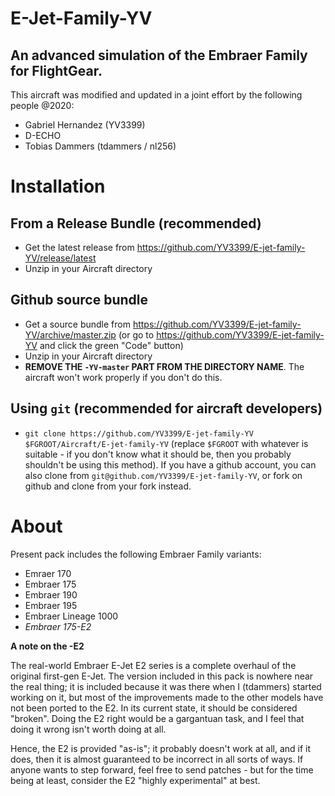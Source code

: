 # E-Jet-Family-YV

## An advanced simulation of the Embraer Family for FlightGear.

This aircraft was modified and updated in a joint effort by the following people @2020:

- Gabriel Hernandez (YV3399)
- D-ECHO
- Tobias Dammers (tdammers / nl256)
 
# Installation

## From a Release Bundle (recommended)

- Get the latest release from
  https://github.com/YV3399/E-jet-family-YV/release/latest
- Unzip in your Aircraft directory

## Github source bundle

- Get a source bundle from
  https://github.com/YV3399/E-jet-family-YV/archive/master.zip (or go to
  https://github.com/YV3399/E-jet-family-YV and click the green "Code" button)
- Unzip in your Aircraft directory
- **REMOVE THE `-YV-master` PART FROM THE DIRECTORY NAME**. The aircraft won't
  work properly if you don't do this.

## Using `git` (recommended for aircraft developers)

- `git clone https://github.com/YV3399/E-jet-family-YV
  $FGROOT/Aircraft/E-jet-family-YV` (replace `$FGROOT` with whatever is
  suitable - if you don't know what it should be, then you probably shouldn't
  be using this method). If you have a github account, you can also clone from
  `git@github.com/YV3399/E-jet-family-YV`, or fork on github and clone from
  your fork instead.

# About

Present pack includes the following Embraer Family variants:

- Emraer 170
- Embraer 175
- Embraer 190
- Embraer 195
- Embraer Lineage 1000
- *Embraer 175-E2*

**A note on the -E2**

The real-world Embraer E-Jet E2 series is a complete overhaul of the original
first-gen E-Jet. The version included in this pack is nowhere near the real
thing; it is included because it was there when I (tdammers) started working on
it, but most of the improvements made to the other models have not been ported
to the E2. In its current state, it should be considered "broken". Doing the E2
right would be a gargantuan task, and I feel that doing it wrong isn't worth
doing at all.

Hence, the E2 is provided "as-is"; it probably doesn't work at all, and if it
does, then it is almost guaranteed to be incorrect in all sorts of ways. If
anyone wants to step forward, feel free to send patches - but for the time
being at least, consider the E2 "highly experimental" at best.
